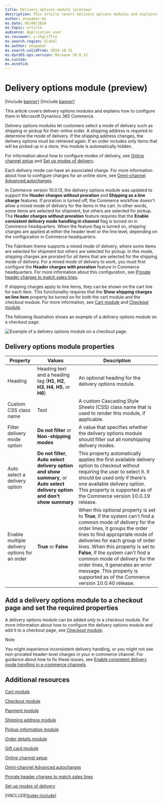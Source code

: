 ```yaml
---
title: Delivery options module (preview)
description: This article covers delivery options modules and explains how to configure them in Microsoft Dynamics 365 Commerce.
author: anupamar-ms
ms.date: 05/09/2024
ms.topic: article
audience: Application user
ms.reviewer: v-chgriffin
ms.search.region: Global
ms.author: anupamar
ms.search.validFrom: 2019-10-31
ms.dyn365.ops.version: Release 10.0.13
ms.custom: 
ms.assetid: 
---
```


# Delivery options module (preview)

[!include [banner](includes/banner.md)]
[!include [banner](includes/preview-banner.md)]

This article covers delivery options modules and explains how to configure them in Microsoft Dynamics 365 Commerce.

Delivery options modules let customers select a mode of delivery such as shipping or pickup for their online order. A shipping address is required to determine the mode of delivery. If the shipping address changes, the delivery options must be retrieved again. If an order includes only items that will be picked up in a store, this module is automatically hidden.

For information about how to configure modes of delivery, see [Online channel setup](channel-setup-online.md) and [Set up modes of delivery](/dynamicsax-2012/appuser-itpro/set-up-modes-of-delivery).

Each delivery mode can have an associated charge. For more information about how to configure charges for an online store, see [Omni-channel Advanced autocharges](omni-autocharges.md).

In Commerce version 10.0.13, the delivery options module was updated to support the **Header charges without proration** and **Shipping as a line charge** features. If proration is turned off, the Commerce workflow doesn't allow a mixed mode of delivery for the items in the cart. In other words, some items are selected for shipment, but others are selected for pickup. The **Header charges without proration** feature requires that the **Enable consistent delivery mode handling in channel** flag is turned on in Commerce headquarters. When the feature flag is turned on, shipping charges are applied at either the header level or the line level, depending on the configuration in Commerce headquarters.

The Fabrikam theme supports a mixed mode of delivery, where some items are selected for shipment but others are selected for pickup. In this mode, shipping charges are prorated for all items that are selected for the shipping mode of delivery. For a mixed mode of delivery to work, you must first configure the **Header charges with proration** feature in Commerce headquarters. For more information about this configuration, see [Prorate header charges to match sales lines](pro-rate-charges-matching-lines.md).

If shipping charges apply to line items, they can be shown on the cart line for each item. This functionality requires that the **Show shipping charges on line item** property be turned on for both the cart module and the checkout module. For more information, see [Cart module](add-cart-module.md) and [Checkout module](add-checkout-module.md).

The following illustration shows an example of a delivery options module on a checkout page.

![Example of a delivery options module on a checkout page.](./media/ecommerce-deliveryoptions.PNG)

## Delivery options module properties

| Property | Values | Description |
|----------|--------|-------------|
| Heading | Heading text and a heading tag (**H1**, **H2**, **H3**, **H4**, **H5**, or **H6**) | An optional heading for the delivery options module. |
| Custom CSS class name | Text | A custom Cascading Style Sheets (CSS) class name that is used to render this module, if applicable. |
| Filter delivery mode option | **Do not filter** or **Non-shipping modes** | A value that specifies whether the delivery options module should filter out all nonshipping delivery modes. |
| Auto select a delivery option | **Do not filter**, **Auto select delivery option and show summary**, or **Auto select delivery option and don't show summary** | This property automatically applies the first available delivery option to checkout without requiring the user to select it. It should be used only if there's one available delivery option. This property is supported as of the Commerce version 10.0.19 release. |
|Enable multiple delivery options for an order| **True** or **False** | When this optional property is set to **True**, if the system can't find a common mode of delivery for the order lines, it groups the order lines to find appropriate mode of deliveries for each group of order lines. When this property is set to **False**, if the system can't find a common mode of delivery for the order lines, it generates an error message. This property is supported as of the Commerce version 10.0.40 release. |

## Add a delivery options module to a checkout page and set the required properties

A delivery options module can be added only to a checkout module. For more information about how to configure the delivery options module and add it to a checkout page, see [Checkout module](add-checkout-module.md).

> [!NOTE]
> You might experience inconsistent delivery handling, or you might not see non-prorated header-level charges in your e-commerce channel. For guidance about how to fix these issues, see [Enable consistent delivery mode handling in e-commerce channels](consistent-delivery-mode-handling.md).

## Additional resources

[Cart module](add-cart-module.md)

[Checkout module](add-checkout-module.md)

[Payment module](payment-module.md)

[Shipping address module](ship-address-module.md)

[Pickup information module](pickup-info-module.md)

[Order details module](order-confirmation-module.md)

[Gift card module](add-giftcard.md)

[Online channel setup](channel-setup-online.md)

[Omni-channel Advanced autocharges](omni-autocharges.md)

[Prorate header charges to match sales lines](pro-rate-charges-matching-lines.md)

[Set up modes of delivery](/dynamicsax-2012/appuser-itpro/set-up-modes-of-delivery)


[!INCLUDE[footer-include](../includes/footer-banner.md)]
